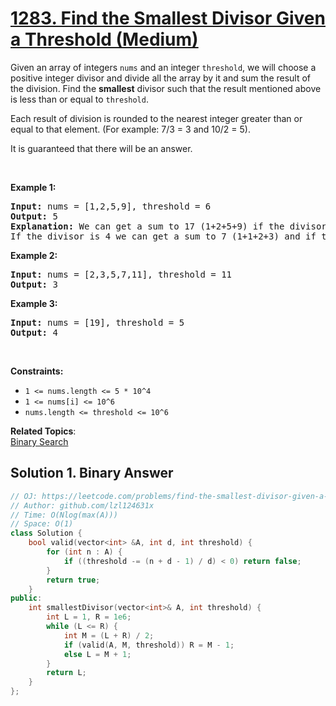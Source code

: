 # [1283. Find the Smallest Divisor Given a Threshold (Medium)](https://leetcode.com/problems/find-the-smallest-divisor-given-a-threshold/)

<p>Given an array of integers <code>nums</code> and an integer <code>threshold</code>, we will choose a positive integer divisor and&nbsp;divide&nbsp;all the array by it and sum the result of the division. Find the <strong>smallest</strong> divisor such that the result mentioned above is less than&nbsp;or equal to <code>threshold</code>.</p>

<p>Each&nbsp;result of&nbsp;division is rounded&nbsp;to the nearest integer greater than or equal to that element.&nbsp;(For example: 7/3 = 3 and 10/2 = 5).</p>

<p>It is guaranteed that there will be an answer.</p>

<p>&nbsp;</p>
<p><strong>Example 1:</strong></p>

<pre><strong>Input:</strong> nums = [1,2,5,9], threshold = 6
<strong>Output:</strong> 5
<strong>Explanation:</strong> We can get a sum to 17 (1+2+5+9) if the divisor is 1. 
If the divisor is 4 we can get a sum to 7 (1+1+2+3) and if the divisor is 5 the sum will be 5 (1+1+1+2). 
</pre>

<p><strong>Example 2:</strong></p>

<pre><strong>Input:</strong> nums = [2,3,5,7,11], threshold = 11
<strong>Output:</strong> 3
</pre>

<p><strong>Example 3:</strong></p>

<pre><strong>Input:</strong> nums = [19], threshold = 5
<strong>Output:</strong> 4
</pre>

<p>&nbsp;</p>
<p><strong>Constraints:</strong></p>

<ul>
	<li><code>1 &lt;= nums.length &lt;= 5 * 10^4</code></li>
	<li><code>1 &lt;= nums[i] &lt;= 10^6</code></li>
	<li><code>nums.length &lt;=&nbsp;threshold &lt;= 10^6</code></li>
</ul>

**Related Topics**:  
[Binary Search](https://leetcode.com/tag/binary-search/)

## Solution 1. Binary Answer

```cpp
// OJ: https://leetcode.com/problems/find-the-smallest-divisor-given-a-threshold/
// Author: github.com/lzl124631x
// Time: O(Nlog(max(A)))
// Space: O(1)
class Solution {
    bool valid(vector<int> &A, int d, int threshold) {
        for (int n : A) {
            if ((threshold -= (n + d - 1) / d) < 0) return false;
        }
        return true;
    }
public:
    int smallestDivisor(vector<int>& A, int threshold) {
        int L = 1, R = 1e6;
        while (L <= R) {
            int M = (L + R) / 2;
            if (valid(A, M, threshold)) R = M - 1;
            else L = M + 1;
        }
        return L;
    }
};
```